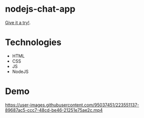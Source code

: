 # nodejs-chat-app

[Give it a try!](https://chatapp-6cjb.onrender.com/).

# Technologies
- HTML
- CSS
- JS
- NodeJS

# Demo 


https://user-images.githubusercontent.com/95037451/223551137-89687ac5-ccc7-48cd-be46-21251e75ae2c.mp4

